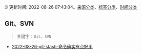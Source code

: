 :alarm_clock: 更新时间: 2022-08-26 07:43:04。[来源分类](../README.md)、[标签分类](../TAGS.md)、[时间分类](../TIMELINE.md)

## Git、SVN


> 关键字：`Git`、`SVN`



- [2022-08-26-git-stash-命令确实有点好用](https://www.v2ex.com/t/875573) 